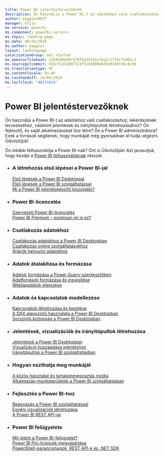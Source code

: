 ```yaml
---
title: Power BI jelentéstervezőknek
description: Ön használja a Power BI-t az adatokhoz való csatlakozáshoz, lekérdezések tervezéséhez, valamint jelentések és irányítópultok létrehozásához? Ön fejlesztő, és saját alkalmazásokat hoz létre, vagy Power BI-rendszergazda?
author: maggiesMSFT
manager: kfile
ms.service: powerbi
ms.component: powerbi-service
ms.topic: landing-page
ms.date: 09/24/2018
ms.author: maggies
layout: landingpage
LocalizationGroup: Get started
ms.openlocfilehash: 21b45d6b907378f9339328cfea1c17f0c73d91c2
ms.sourcegitcommit: 833cf1252807721fb1b3000487bd032bfd6c8c98
ms.translationtype: HT
ms.contentlocale: hu-HU
ms.lasthandoff: 10/04/2018
ms.locfileid: "48271624"
---
```

# <a name="power-bi-for-report-designers"></a>Power BI jelentéstervezőknek

Ön használja a Power BI-t az adatokhoz való csatlakozáshoz, lekérdezések tervezéséhez, valamint jelentések és irányítópultok létrehozásához? Ön fejlesztő, és saját alkalmazásokat hoz létre? Ön a Power BI adminisztrátora? Ezek a források segítenek, hogy munkáját még gyorsabban el tudja végezni. Üdvözöljük!

Ön inkább felhasználója a Power BI-nak? Önt is Üdvözöljük! Azt javasoljuk, hogy kezdje a [Power BI felhasználóknak](consumer/power-bi-consumer-landing.md) résszel.

<ul class="panelContent cardsF"> 
              <li> 
                             <div class="cardSize"> 
                                           <div class="cardPadding"> 
                                                          <div class="card"> 
                                                                        <div class="cardText"> 
                                                                                      <h3>A létrehozás első lépései a Power BI-jal</h3> 
                                                                                      <p></p>
                                                                                            <a href="desktop-what-is-desktop.md">Első lépések a Power BI Desktoppal</a><br/> 
                                                                                            <a href="power-bi-overview.md">Első lépések a Power BI szolgáltatással</a><br/> 
                                                                                            <a href="report-server/get-started.md">Mi a Power BI jelentéskészítő kiszolgáló?</a>
                                                                        </div> 
                                                          </div> 
                                           </div> 
                             </div> 
              </li>
              <li> 
                             <div class="cardSize"> 
                                           <div class="cardPadding"> 
                                                          <div class="card"> 
                                                                        <div class="cardText"> 
                                                                                      <h3>Power BI-licencelés</h3> 
                                                                                      <p></p>
                                                                                            <a href="service-admin-licensing-organization.md">Szervezeti Power BI-licencelés</a><br/> 
                                                                                            <a href="service-premium.md">Power BI Premium – pontosan mi is ez?</a> 
                                                                        </div> 
                                                          </div> 
                                           </div> 
                             </div> 
              </li>
              <li> 
                             <div class="cardSize"> 
                                           <div class="cardPadding"> 
                                                          <div class="card"> 
                                                                        <div class="cardText"> 
                                                                                      <h3>Csatlakozás adatokhoz</h3> 
                                                                                      <p></p>
                                                                                            <a href="desktop-quickstart-connect-to-data.md">Csatlakozás adatokhoz a Power BI Desktopban</a><br/> 
                                                                                            <a href="service-connect-to-services.md">Csatlakozás online szolgáltatásokhoz</a><br/> 
                                                                                            <a href="service-gateway-install.md">Átjárók helyszíni adatokhoz</a>
                                                                        </div> 
                                                          </div> 
                                           </div> 
                             </div> 
              </li>
              <li> 
                             <div class="cardSize"> 
                                           <div class="cardPadding"> 
                                                          <div class="card"> 
                                                                        <div class="cardText"> 
                                                                                      <h3>Adatok átalakítása és formázása</h3> 
                                                                                      <p></p>
                                                                                            <a href="desktop-common-query-tasks.md">Adatok formázása a Power Query-szerkesztőben</a><br/> 
                                                                                            <a href="desktop-shape-and-combine-data.md">Adatforrások formázása és egyesítése</a><br/> 
                                                                                            <a href="desktop-tutorial-importing-and-analyzing-data-from-a-web-page.md">Weblapadatok elemzése</a>
                                                                        </div> 
                                                          </div> 
                                           </div> 
                             </div> 
              </li>
              <li> 
                             <div class="cardSize"> 
                                           <div class="cardPadding"> 
                                                          <div class="card"> 
                                                                       <div class="cardText"> 
                                                                                      <h3>Adatok és kapcsolatok modellezése</h3> 
                                                                                      <p></p>
                                                                                            <a href="desktop-create-and-manage-relationships.md">Kapcsolatok létrehozása és kezelése</a><br/>
                                                                                            <a href="desktop-quickstart-learn-dax-basics.md">A DAX alapszintű használata a Power BI Desktopban</a><br/> 
                                                                                            <a href="service-admin-rls.md">Sorszintű biztonság a Power BI Desktopban</a> 
                                                                        </div> 
                                                          </div> 
                                           </div> 
                             </div> 
              </li>
              <li> 
                             <div class="cardSize"> 
                                           <div class="cardPadding"> 
                                                          <div class="card"> 
                                                                        <div class="cardText"> 
                                                                                      <h3>Jelentések, vizualizációk és irányítópultok létrehozása</h3> 
                                                                                      <p></p>
                                                                                            <a href="desktop-report-view.md">Jelentések a Power BI Desktopban</a><br/> 
                                                                                            <a href="power-bi-report-add-visualizations-i.md">Vizualizáció hozzáadása jelentéshez</a><br/> 
                                                                                            <a href="service-dashboard-create.md">Irányítópultok a Power BI szolgáltatásban</a>
                                                                        </div> 
                                                          </div> 
                                           </div> 
                             </div> 
              </li>
              <li> 
                             <div class="cardSize"> 
                                           <div class="cardPadding"> 
                                                          <div class="card"> 
                                                                        <div class="cardText"> 
                                                                                      <h3>Hogyan oszthatja meg munkáját</h3> 
                                                                                      <p></p>
                                                                                            <a href="service-how-to-collaborate-distribute-dashboards-reports.md">A közös használat és tartalommegosztás módja</a><br/>
                                                                                            <a href="service-create-workspaces.md">Alkalmazás-munkaterületek a Power BI szolgáltatásban</a> 
                                                                        </div> 
                                                          </div> 
                                           </div> 
                             </div> 
              </li>
              <li> 
                             <div class="cardSize"> 
                                           <div class="cardPadding"> 
                                                          <div class="card"> 
                                                                        <div class="cardText"> 
                                                                                      <h3>Fejlesztés a Power BI-hoz</h3> 
                                                                                      <p></p>
                                                                                            <a href="developer/embedding.md">Beágyazás a Power BI szolgáltatással</a><br/> 
                                                                                            <a href="service-custom-visuals-getting-started-with-developer-tools.md">Egyéni vizualizációk létrehozása</a><br/> 
                                                                                            <a href="https://docs.microsoft.com/rest/api/power-bi">A Power BI REST API-jai</a>
                                                                        </div> 
                                                          </div> 
                                           </div> 
                             </div> 
              </li>
              <li> 
                             <div class="cardSize"> 
                                           <div class="cardPadding"> 
                                                          <div class="card"> 
                                                                        <div class="cardText"> 
                                                                                      <h3>Power BI felügyelete</h3> 
                                                                                      <p></p>
                                                                                            <a href="service-admin-administering-power-bi-in-your-organization.md">Mit jelent a Power BI-felügyelet?</a><br/> 
                                                                                            <a href="service-admin-purchasing-power-bi-pro.md">Power BI Pro-licencek megvásárlása</a><br/>
                                                                                            <a href="service-admin-reference.md">PowerShell-parancsmagok, REST API-k és .NET SDK</a>
                                                                        </div> 
                                                          </div> 
                                           </div> 
                             </div> 
              </li>
</ul>



